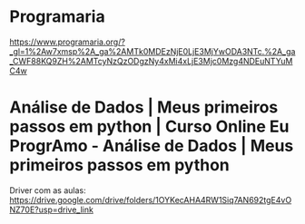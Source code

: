 # Programaria

https://www.programaria.org/?_gl=1%2Aw7xmsp%2A_ga%2AMTk0MDEzNjE0LjE3MjYwODA3NTc.%2A_ga_CWF88KQ9ZH%2AMTcyNzQzODgzNy4xMi4xLjE3Mjc0Mzg4NDEuNTYuMC4w<p>

# **Análise de Dados | Meus primeiros passos em python | Curso Online Eu ProgrAmo - Análise de Dados | Meus primeiros passos em python**
Driver com as aulas: https://drive.google.com/drive/folders/1OYKecAHA4RW1Siq7AN692tgE4vONZ70E?usp=drive_link
